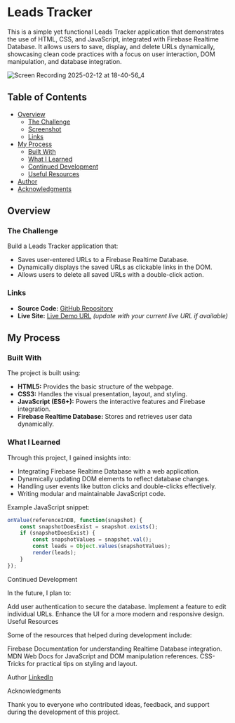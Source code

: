 # Leads Tracker

This is a simple yet functional Leads Tracker application that demonstrates the use of HTML, CSS, and JavaScript, integrated with Firebase Realtime Database. It allows users to save, display, and delete URLs dynamically, showcasing clean code practices with a focus on user interaction, DOM manipulation, and database integration.

![Screen Recording 2025-02-12 at 18-40-56_4](https://github.com/user-attachments/assets/86dea394-55b8-44cb-b359-491f2a5ee8a1)


## Table of Contents

- [Overview](#overview)
  - [The Challenge](#the-challenge)
  - [Screenshot](#screenshot)
  - [Links](#links)
- [My Process](#my-process)
  - [Built With](#built-with)
  - [What I Learned](#what-i-learned)
  - [Continued Development](#continued-development)
  - [Useful Resources](#useful-resources)
- [Author](#author)
- [Acknowledgments](#acknowledgments)

## Overview

### The Challenge

Build a Leads Tracker application that:
- Saves user-entered URLs to a Firebase Realtime Database.
- Dynamically displays the saved URLs as clickable links in the DOM.
- Allows users to delete all saved URLs with a double-click action.

### Links

- **Source Code:** [GitHub Repository](https://github.com/mavverixx/Mobile-App-with-Firebase)
- **Live Site:** [Live Demo URL](https://mobile-app-with-firebase-wv6s.vercel.app/) *(update with your current live URL if available)*

## My Process

### Built With

The project is built using:
- **HTML5:** Provides the basic structure of the webpage.
- **CSS3:** Handles the visual presentation, layout, and styling.
- **JavaScript (ES6+):** Powers the interactive features and Firebase integration.
- **Firebase Realtime Database:** Stores and retrieves user data dynamically.

### What I Learned

Through this project, I gained insights into:
- Integrating Firebase Realtime Database with a web application.
- Dynamically updating DOM elements to reflect database changes.
- Handling user events like button clicks and double-clicks effectively.
- Writing modular and maintainable JavaScript code.

Example JavaScript snippet:
```js
onValue(referenceInDB, function(snapshot) {
    const snapshotDoesExist = snapshot.exists();
    if (snapshotDoesExist) {
        const snapshotValues = snapshot.val();
        const leads = Object.values(snapshotValues);
        render(leads);
    }
});
```
Continued Development

In the future, I plan to:

Add user authentication to secure the database.
Implement a feature to edit individual URLs.
Enhance the UI for a more modern and responsive design.
Useful Resources

Some of the resources that helped during development include:

Firebase Documentation for understanding Realtime Database integration.
MDN Web Docs for JavaScript and DOM manipulation references.
CSS-Tricks for practical tips on styling and layout.

Author
[LinkedIn](https://mobile-app-with-firebase-wv6s.vercel.app/)

Acknowledgments

Thank you to everyone who contributed ideas, feedback, and support during the development of this project.
